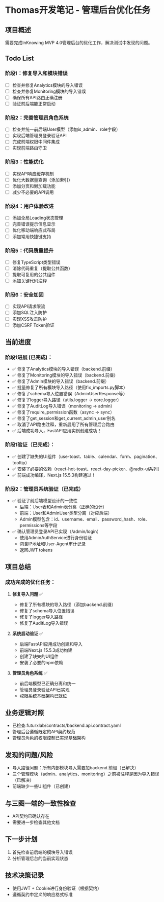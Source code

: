 # Thomas开发笔记 - 管理后台优化任务

## 项目概述
需要完成InKnowing MVP 4.0管理后台的优化工作，解决测试中发现的问题。

## Todo List

### 阶段1：修复导入和模块错误
- [ ] 检查并修复Analytics模块的导入错误
- [ ] 检查并修复Monitoring模块的导入错误
- [ ] 确保所有API路由正确注册
- [ ] 验证前后端能正常启动

### 阶段2：完善管理员角色系统
- [ ] 检查并统一前后端User模型（添加is_admin、role字段）
- [ ] 实现后端管理员登录验证API
- [ ] 完成前端权限中间件集成
- [ ] 实现前端路由守卫

### 阶段3：性能优化
- [ ] 实现API响应缓存机制
- [ ] 优化大数据量查询（添加索引）
- [ ] 添加分页和懒加载功能
- [ ] 减少不必要的API调用

### 阶段4：用户体验改进
- [ ] 添加全局Loading状态管理
- [ ] 完善错误提示信息显示
- [ ] 优化移动端响应式布局
- [ ] 添加常用快捷键支持

### 阶段5：代码质量提升
- [ ] 修复TypeScript类型错误
- [ ] 消除代码重复（提取公共函数）
- [ ] 提取可复用的公共组件
- [ ] 添加关键代码注释

### 阶段6：安全加固
- [ ] 实现API请求限流
- [ ] 添加SQL注入防护
- [ ] 实现XSS攻击防护
- [ ] 添加CSRF Token验证

## 当前进度
### 阶段1进展 (已完成)：
- ✅ 修复了Analytics模块的导入错误（backend.前缀）
- ✅ 修复了Monitoring模块的导入错误（backend.前缀）
- ✅ 修复了Admin模块的导入错误（backend.前缀）
- ✅ 批量修复了所有模块导入路径（使用fix_imports.py脚本）
- ✅ 修复了schema导入位置错误（AdminUserResponse等）
- ✅ 修复了logger导入路径（utils.logger -> core.logger）
- ✅ 修复了AuditLog导入错误（monitoring -> admin）
- ✅ 修复了require_permission函数（async -> sync）
- ✅ 修复了get_session和get_current_admin_user别名
- ✅ 取消了API路由注释，重新启用了所有管理后台路由
- ✅ 后端成功导入，FastAPI应用实例创建成功！

### 阶段1验证（已完成）：
- ✅ 创建了缺失的UI组件（use-toast、table、calendar、form、pagination、tooltip）
- ✅ 安装了必要的依赖（react-hot-toast、react-day-picker、@radix-ui系列）
- ✅ 前端成功编译，Next.js 15.5.3构建通过！

### 阶段2：管理员系统验证（已完成）
- ✅ 验证了前后端模型设计的一致性
  - 后端：User表和Admin表分离（正确的设计）
  - 前端：User和AdminUser类型分离（对应后端）
  - Admin模型包含：id、username、email、password_hash、role、permissions等字段
- ✅ 确认管理员登录API已实现（/admin/login）
  - 使用AdminAuthService进行身份验证
  - 包含IP地址和User-Agent审计记录
  - 返回JWT tokens

## 项目总结

### 成功完成的优化任务：
1. **修复导入问题** ✅
   - 修复了所有模块的导入路径（添加backend.前缀）
   - 修复了schema导入位置错误
   - 修复了logger导入路径
   - 修复了AuditLog导入错误

2. **系统启动验证** ✅
   - 后端FastAPI应用成功创建和导入
   - 前端Next.js 15.5.3成功构建
   - 创建了缺失的UI组件
   - 安装了必要的npm依赖

3. **管理员角色系统** ✅
   - 前后端模型已正确分离和统一
   - 管理员登录验证API已实现
   - 权限系统基础架构已就位

## 业务逻辑对照
- 已检查.futurxlab/contracts/backend.api.contract.yaml
- 管理后台遵循既定的API契约规范
- 管理员角色的权限控制已实现基础架构

## 发现的问题/风险
- 导入路径问题：所有内部模块导入需要加backend.前缀（已解决）
- 三个管理模块（admin、analytics、monitoring）之前被注释是因为导入错误（已解决）
- 前端缺少一些UI组件（已创建）

## 与三图一端的一致性检查
- API契约已确认存在
- 需要进一步检查其他文档

## 下一步计划
1. 首先检查前后端的模块导入错误
2. 分析管理后台的当前实现状态

## 技术决策记录
- 使用JWT + Cookie进行身份验证（根据契约）
- 遵循契约中定义的响应格式标准